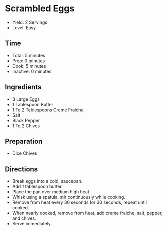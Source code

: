# Scrambled Eggs

* Yield: 2 Servings
* Level: Easy

## Time

* Total: 5 minutes
* Prep: 0 minutes
* Cook: 5 minutes
* Inactive: 0 minutes

## Ingredients

* 3 Large Eggs
* 1 Tablespoon Butter
* 1 To 2 Tablespoons Creme Fraiche
* Salt
* Black Pepper
* 1 To 2 Chives

## Preparation

* Dice Chives

## Directions

* Break eggs into a cold, saucepan.
* Add 1 tablespoon butter.
* Place the pan over medium high heat.
* Whisk using a spatula, stir continuously while cooking.
* Remove from heat every 30 seconds for 30 seconds, repeat until cooked.
* When nearly cooked, remove from heat, add creme fraiche, salt, pepper, and chives.
* Serve immediately.
